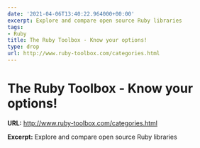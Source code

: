```yaml
---
date: '2021-04-06T13:40:22.964000+00:00'
excerpt: Explore and compare open source Ruby libraries
tags:
- Ruby
title: The Ruby Toolbox - Know your options!
type: drop
url: http://www.ruby-toolbox.com/categories.html
---
```


# The Ruby Toolbox - Know your options!

**URL:** http://www.ruby-toolbox.com/categories.html

**Excerpt:** Explore and compare open source Ruby libraries
